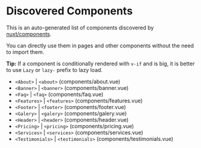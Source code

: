 # Discovered Components

This is an auto-generated list of components discovered by [nuxt/components](https://github.com/nuxt/components).

You can directly use them in pages and other components without the need to import them.

**Tip:** If a component is conditionally rendered with `v-if` and is big, it is better to use `Lazy` or `lazy-` prefix to lazy load.

- `<About>` | `<about>` (components/about.vue)
- `<Banner>` | `<banner>` (components/banner.vue)
- `<Faq>` | `<faq>` (components/faq.vue)
- `<Features>` | `<features>` (components/features.vue)
- `<Footer>` | `<footer>` (components/footer.vue)
- `<Galery>` | `<galery>` (components/galery.vue)
- `<Header>` | `<header>` (components/header.vue)
- `<Pricing>` | `<pricing>` (components/pricing.vue)
- `<Services>` | `<services>` (components/services.vue)
- `<Testimonials>` | `<testimonials>` (components/testimonials.vue)
